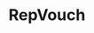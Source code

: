 ---
title: RepVouch
crosslinks:
- FashionRepsBST
- StreetwearSales
- FashionReps
- sneakermarket
- RepTime
---